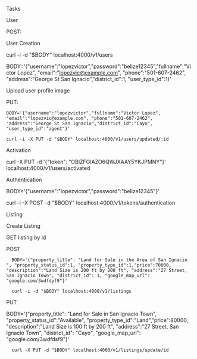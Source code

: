 Tasks

User

POST:

   User Creation

   curl -i -d "$BODY" localhost:4000/v1/users

   BODY='{"username":"lopezvictor","password":"belize12345","fullname":"Victor Lopez", "email":"lopezvic@example.com", "phone":"501-607-2462", "address":"George St San Ignacio","district_id":1, "user_type_id":1}'

   Upload user profile image

PUT:

    BODY='{"username":"lopezvictor","fullname":"Victor Lopez", "email":"lopezvic@example.com", "phone":"501-607-2462", "address":"George St San Ignacio","district_id":"Cayo", "user_type_id":"agent"}'

    curl -i -X PUT -d "$BODY" localhost:4000/v1/users/updated/:id

Activation

curl -X PUT -d '{"token": "OBIZFGIAZO6QWJXAAY5YKJPMNY"}' localhost:4000/v1/users/activated

Authentication 

BODY='{"username":"lopezvictor","password":"belize12345"}'


curl -i -X POST -d "$BODY" localhost:4000/v1/tokens/authentication


Listing

Create Listing

GET listing by id



POST

      BODY='{"property_title": "Land for Sale in the Area of San Ignacio ", "property_status_id":1, "property_type_id":1,"price":70000, "description":"Land Size is 200 ft by 200 ft", "address":"27 Street, San Ignacio Town", "district_id": 1, "google_map_url": "google.com/3wdfdyf9"}'

      curl -i -d "$BODY" localhost:4000/v1/listings

PUT

BODY='{"property_title": "Land for Sale in San Ignacio Town", "property_status_id":"Available", "property_type_id":"Land","price":80000, "description":"Land Size is 100 ft by 200 ft", "address":"27 Street, San Ignacio Town", "district_id": "Cayo", "google_map_url": "google.com/3wdfdsf9"}'

      curl -X PUT -d "$BODY" localhost:4000/v1/listings/update/id
